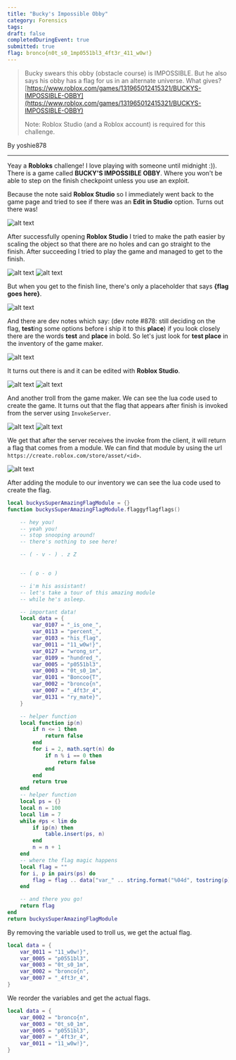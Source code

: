 ```yaml
---
title: "Bucky's Impossible Obby"
category: Forensics
tags: 
draft: false
completedDuringEvent: true
submitted: true
flag: bronco{n0t_s0_1mp0551bl3_4ft3r_411_w0w!}
---
```

> Bucky swears this obby (obstacle course) is IMPOSSIBLE. But he also says his obby has a flag for us in an alternate universe. What gives?
> [https://www.roblox.com/games/131965012415321/BUCKYS-IMPOSSIBLE-OBBY](https://www.roblox.com/games/131965012415321/BUCKYS-IMPOSSIBLE-OBBY)
>
> Note: Roblox Studio (and a Roblox account) is required for this challenge.

By yoshie878

---

Yeay a **Robloks** challenge! I love playing with someone until midnight :)). There is a game called **BUCKY'S IMPOSSIBLE OBBY**. Where you won't be able to step on the finish checkpoint unless you use an exploit.

Because the note said **Roblox Studio** so I immediately went back to the game page and tried to see if there was an **Edit in Studio** option. Turns out there was!

![alt text](image.png)

After successfully opening **Roblox Studio** I tried to make the path easier by scaling the object so that there are no holes and can go straight to the finish. After succeeding I tried to play the game and managed to get to the finish.

![alt text](image-1.png)
![alt text](image-2.png)

But when you get to the finish line, there's only a placeholder that says **{flag goes here}**.

![alt text](image-3.png)

And there are dev notes which say: (dev note #878: still deciding on the flag, **test**ing some options before i ship it to this **place**) if you look closely there are the words **test** and **place** in bold. So let's just look for **test place** in the inventory of the game maker.

![alt text](image-4.png)

It turns out there is and it can be edited with **Roblox Studio**.

![alt text](image-5.png)
![alt text](image-6.png)

And another troll from the game maker. We can see the lua code used to create the game. It turns out that the flag that appears after finish is invoked from the server using `InvokeServer`.

![alt text](image-7.png)
![alt text](image-8.png)

We get that after the server receives the invoke from the client, it will return a flag that comes from a module. We can find that module by using the url `https://create.roblox.com/store/asset/<id>`.

![alt text](image-9.png)

After adding the module to our inventory we can see the lua code used to create the flag.

```lua
local buckysSuperAmazingFlagModule = {}
function buckysSuperAmazingFlagModule.flaggyflagflags() 

	-- hey you!
	-- yeah you!
	-- stop snooping around!
	-- there's nothing to see here! 

	-- ( - v - ) . z Z


	-- ( o - o )

	-- i'm his assistant!
	-- let's take a tour of this amazing module
	-- while he's asleep.

	-- important data!
	local data = {
		var_0107 = "_is_one_",
		var_0113 = "percent_",
		var_0103 = "his_flag",
		var_0011 = "11_w0w!}",
		var_0127 = "wrong_sr",
		var_0109 = "hundred_",
		var_0005 = "p0551bl3",
		var_0003 = "0t_s0_1m",
		var_0101 = "Boncoo{T",
		var_0002 = "bronco{n",
		var_0007 = "_4ft3r_4",
		var_0131 = "ry_mate}",
	}	

	-- helper function
	local function ip(n)
		if n <= 1 then
			return false
		end
		for i = 2, math.sqrt(n) do
			if n % i == 0 then
				return false
			end
		end
		return true
	end
	-- helper function
	local ps = {}
	local n = 100
	local lim = 7
	while #ps < lim do
		if ip(n) then
			table.insert(ps, n)
		end
		n = n + 1
	end
	-- where the flag magic happens
	local flag = ""
	for i, p in pairs(ps) do
		flag = flag .. data["var_" .. string.format("%04d", tostring(p))]
	end

	-- and there you go!
	return flag
end
return buckysSuperAmazingFlagModule
```

By removing the variable used to troll us, we get the actual flag.

```lua
local data = {
    var_0011 = "11_w0w!}",
    var_0005 = "p0551bl3",
    var_0003 = "0t_s0_1m",
    var_0002 = "bronco{n",
    var_0007 = "_4ft3r_4",
}
```

We reorder the variables and get the actual flags.

```lua
local data = {
    var_0002 = "bronco{n",
    var_0003 = "0t_s0_1m",
    var_0005 = "p0551bl3",
    var_0007 = "_4ft3r_4",
    var_0011 = "11_w0w!}",
}
```
